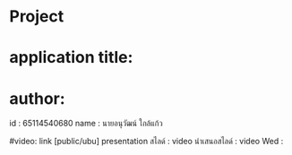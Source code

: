 # Project


# application title:


# author:

id : 65114540680
name : นายอนุวัฒน์ ใกล้แก้ว

#video: link [public/ubu]
presentation สไลด์ : 
video นำเสนอสไลด์ : 
video Wed :

